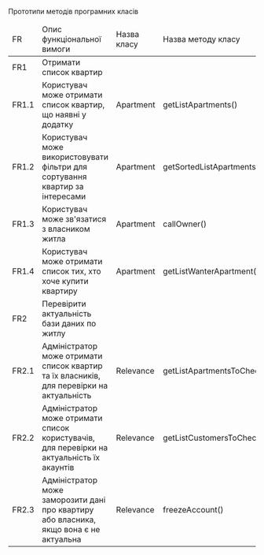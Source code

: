 Прототипи методів програмних класів

<table>
  <thead>
    <tr>
      <td>FR</td>
      <td>Опис функціональної вимоги</td>
      <td>Назва класу</td>
      <td>Назва методу класу</td>
    </tr>
  </thead>
    <tr>
      <td>FR1</td>
      <td>Отримати список квартир</td>
      <td></td>
      <td></td>
    </tr>
    <tr>
      <td>FR1.1</td>
      <td>Користувач може отримати список квартир, що наявні у додатку</td>
      <td>Apartment</td>
      <td>getListApartments()</td>
    </tr>
    <tr>
      <td>FR1.2</td>
      <td>Користувач може використовувати фільтри для сортування квартир за інтересами</td>
      <td>Apartment</td>
      <td>getSortedListApartments()</td>
    </tr>
    <tr>
      <td>FR1.3</td>
      <td>Користувач може зв'язатися з власником житла</td>
      <td>Apartment</td>
      <td>callOwner()</td>
    </tr>
    <tr>
      <td>FR1.4</td>
      <td>Користувач може отримати список тих, хто хоче купити квартиру</td>
      <td>Apartment</td>
      <td>getListWanterApartment()</td>
    </tr>
    <tr>
      <td>FR2</td>
      <td>Перевірити актуальність бази даних по житлу</td>
      <td></td>
      <td></td>
    </tr>
    <tr>
      <td>FR2.1</td>
      <td>Адміністратор може отримати список квартир та їх власників, для перевірки на актуальність</td>
      <td>Relevance</td>
      <td>getListApartmentsToCheckRelevance</td>
    </tr>
     <tr>
      <td>FR2.2</td>
      <td>Адміністратор може отримати список користувачів, для перевірки на актуальність їх акаунтів</td>
      <td>Relevance</td>
      <td>getListCustomersToCheckRelevance()</td>
    </tr>
    <tr>
      <td>FR2.3</td>
      <td>Адміністратор може заморозити дані про квартиру або власника, якщо вона є не актуальна</td>
      <td>Relevance</td>
      <td>freezeAccount()</td>
    </tr>

